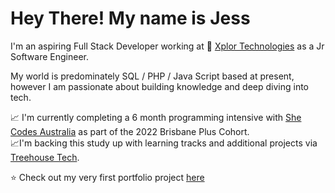 # Hey There! My name is Jess

I'm an aspiring Full Stack Developer working at :rocket: [Xplor Technologies](https://www.xplortechnologies.com/au) as a Jr Software Engineer. 

My world is predominately SQL / PHP / Java Script based at present, however I am passionate about building knowledge and deep diving into tech. 

:chart_with_upwards_trend: I'm currently completing a 6 month programming intensive with [She Codes Australia](https://shecodes.com.au/) as part of the 2022 Brisbane Plus Cohort.<br> 
:chart_with_upwards_trend:I'm backing this study up with learning tracks and additional projects via [Treehouse Tech](https://teamtreehouse.com/home).<br>

                                                             
:star: Check out my very first portfolio project [here](https://jvdbne.github.io/)


